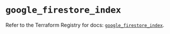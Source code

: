 # `google_firestore_index`

Refer to the Terraform Registry for docs: [`google_firestore_index`](https://registry.terraform.io/providers/hashicorp/google-beta/5.30.0/docs/resources/google_firestore_index).
